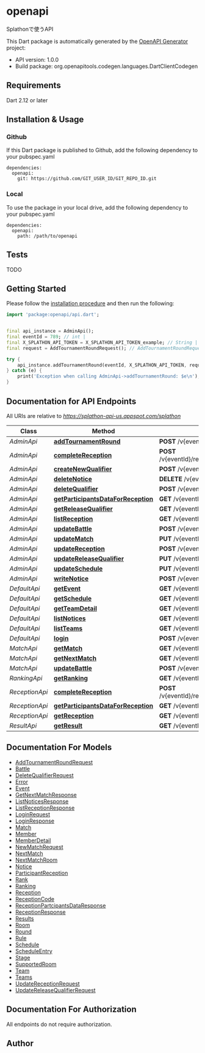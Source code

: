 # openapi
Splathonで使うAPI

This Dart package is automatically generated by the [OpenAPI Generator](https://openapi-generator.tech) project:

- API version: 1.0.0
- Build package: org.openapitools.codegen.languages.DartClientCodegen

## Requirements

Dart 2.12 or later

## Installation & Usage

### Github
If this Dart package is published to Github, add the following dependency to your pubspec.yaml
```
dependencies:
  openapi:
    git: https://github.com/GIT_USER_ID/GIT_REPO_ID.git
```

### Local
To use the package in your local drive, add the following dependency to your pubspec.yaml
```
dependencies:
  openapi:
    path: /path/to/openapi
```

## Tests

TODO

## Getting Started

Please follow the [installation procedure](#installation--usage) and then run the following:

```dart
import 'package:openapi/api.dart';


final api_instance = AdminApi();
final eventId = 789; // int | 
final X_SPLATHON_API_TOKEN = X_SPLATHON_API_TOKEN_example; // String | 
final request = AddTournamentRoundRequest(); // AddTournamentRoundRequest | 

try {
    api_instance.addTournamentRound(eventId, X_SPLATHON_API_TOKEN, request);
} catch (e) {
    print('Exception when calling AdminApi->addTournamentRound: $e\n');
}

```

## Documentation for API Endpoints

All URIs are relative to *https://splathon-api-us.appspot.com/splathon*

Class | Method | HTTP request | Description
------------ | ------------- | ------------- | -------------
*AdminApi* | [**addTournamentRound**](doc//AdminApi.md#addtournamentround) | **POST** /v{eventId}/tournament/ | 
*AdminApi* | [**completeReception**](doc//AdminApi.md#completereception) | **POST** /v{eventId}/reception/{splathonReceptionCode}/complete | 
*AdminApi* | [**createNewQualifier**](doc//AdminApi.md#createnewqualifier) | **POST** /v{eventId}/qualifier | 
*AdminApi* | [**deleteNotice**](doc//AdminApi.md#deletenotice) | **DELETE** /v{eventId}/notices/{noticeId} | 
*AdminApi* | [**deleteQualifier**](doc//AdminApi.md#deletequalifier) | **POST** /v{eventId}/delete-qualifier | 
*AdminApi* | [**getParticipantsDataForReception**](doc//AdminApi.md#getparticipantsdataforreception) | **GET** /v{eventId}/reception/{splathonReceptionCode} | 
*AdminApi* | [**getReleaseQualifier**](doc//AdminApi.md#getreleasequalifier) | **GET** /v{eventId}/release-qualifier | 
*AdminApi* | [**listReception**](doc//AdminApi.md#listreception) | **GET** /v{eventId}/list-reception | 
*AdminApi* | [**updateBattle**](doc//AdminApi.md#updatebattle) | **POST** /v{eventId}/matches/{matchId} | 
*AdminApi* | [**updateMatch**](doc//AdminApi.md#updatematch) | **PUT** /v{eventId}/matches/{matchId} | 
*AdminApi* | [**updateReception**](doc//AdminApi.md#updatereception) | **POST** /v{eventId}/update-reception | 
*AdminApi* | [**updateReleaseQualifier**](doc//AdminApi.md#updatereleasequalifier) | **PUT** /v{eventId}/release-qualifier | 
*AdminApi* | [**updateSchedule**](doc//AdminApi.md#updateschedule) | **PUT** /v{eventId}/schedule | 
*AdminApi* | [**writeNotice**](doc//AdminApi.md#writenotice) | **POST** /v{eventId}/notices | 
*DefaultApi* | [**getEvent**](doc//DefaultApi.md#getevent) | **GET** /v{eventId}/event | 
*DefaultApi* | [**getSchedule**](doc//DefaultApi.md#getschedule) | **GET** /v{eventId}/schedule | 
*DefaultApi* | [**getTeamDetail**](doc//DefaultApi.md#getteamdetail) | **GET** /v{eventId}/teams/{team_id} | 
*DefaultApi* | [**listNotices**](doc//DefaultApi.md#listnotices) | **GET** /v{eventId}/notices | 
*DefaultApi* | [**listTeams**](doc//DefaultApi.md#listteams) | **GET** /v{eventId}/teams | 
*DefaultApi* | [**login**](doc//DefaultApi.md#login) | **POST** /v{eventId}/login | 
*MatchApi* | [**getMatch**](doc//MatchApi.md#getmatch) | **GET** /v{eventId}/matches/{matchId} | 
*MatchApi* | [**getNextMatch**](doc//MatchApi.md#getnextmatch) | **GET** /v{eventId}/next-match | 
*MatchApi* | [**updateBattle**](doc//MatchApi.md#updatebattle) | **POST** /v{eventId}/matches/{matchId} | 
*RankingApi* | [**getRanking**](doc//RankingApi.md#getranking) | **GET** /v{eventId}/ranking | 
*ReceptionApi* | [**completeReception**](doc//ReceptionApi.md#completereception) | **POST** /v{eventId}/reception/{splathonReceptionCode}/complete | 
*ReceptionApi* | [**getParticipantsDataForReception**](doc//ReceptionApi.md#getparticipantsdataforreception) | **GET** /v{eventId}/reception/{splathonReceptionCode} | 
*ReceptionApi* | [**getReception**](doc//ReceptionApi.md#getreception) | **GET** /v{eventId}/reception | 
*ResultApi* | [**getResult**](doc//ResultApi.md#getresult) | **GET** /v{eventId}/results | 


## Documentation For Models

 - [AddTournamentRoundRequest](doc//AddTournamentRoundRequest.md)
 - [Battle](doc//Battle.md)
 - [DeleteQualifierRequest](doc//DeleteQualifierRequest.md)
 - [Error](doc//Error.md)
 - [Event](doc//Event.md)
 - [GetNextMatchResponse](doc//GetNextMatchResponse.md)
 - [ListNoticesResponse](doc//ListNoticesResponse.md)
 - [ListReceptionResponse](doc//ListReceptionResponse.md)
 - [LoginRequest](doc//LoginRequest.md)
 - [LoginResponse](doc//LoginResponse.md)
 - [Match](doc//Match.md)
 - [Member](doc//Member.md)
 - [MemberDetail](doc//MemberDetail.md)
 - [NewMatchRequest](doc//NewMatchRequest.md)
 - [NextMatch](doc//NextMatch.md)
 - [NextMatchRoom](doc//NextMatchRoom.md)
 - [Notice](doc//Notice.md)
 - [ParticipantReception](doc//ParticipantReception.md)
 - [Rank](doc//Rank.md)
 - [Ranking](doc//Ranking.md)
 - [Reception](doc//Reception.md)
 - [ReceptionCode](doc//ReceptionCode.md)
 - [ReceptionPartcipantsDataResponse](doc//ReceptionPartcipantsDataResponse.md)
 - [ReceptionResponse](doc//ReceptionResponse.md)
 - [Results](doc//Results.md)
 - [Room](doc//Room.md)
 - [Round](doc//Round.md)
 - [Rule](doc//Rule.md)
 - [Schedule](doc//Schedule.md)
 - [ScheduleEntry](doc//ScheduleEntry.md)
 - [Stage](doc//Stage.md)
 - [SupportedRoom](doc//SupportedRoom.md)
 - [Team](doc//Team.md)
 - [Teams](doc//Teams.md)
 - [UpdateReceptionRequest](doc//UpdateReceptionRequest.md)
 - [UpdateReleaseQualifierRequest](doc//UpdateReleaseQualifierRequest.md)


## Documentation For Authorization

 All endpoints do not require authorization.


## Author



